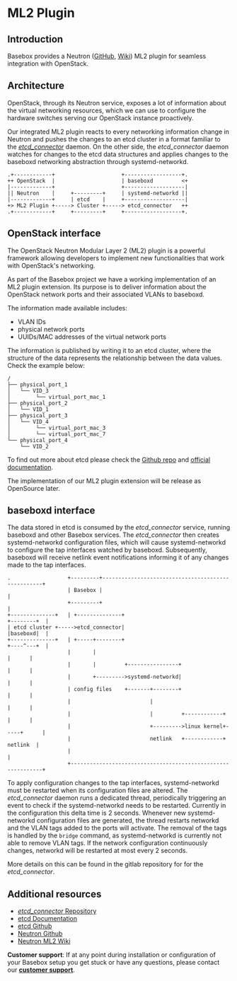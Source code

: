 # ML2 Plugin
## Introduction
Basebox provides a Neutron ([GitHub][neutron_gh], [Wiki][neutron_wiki]) ML2 plugin for seamless integration with OpenStack.

## Architecture
OpenStack, through its Neutron service, exposes a lot of information about the virtual networking resources, which we can use to configure the hardware switches serving our OpenStack instance proactively.

Our integrated ML2 plugin reacts to every networking information change in Neutron and pushes the changes to an etcd cluster in a format familiar to the *[etcd_connector][]* daemon.
On the other side, the *etcd_connector* daemon watches for changes to the etcd data structures and applies changes to the baseboxd networking abstraction through systemd-networkd.

```text
.+------------+                     +------------------+.
++ OpenStack  |                     | baseboxd         <+
|-------------+                     +-------------------|
|| Neutron    |     +---------+     | systemd-networkd ||
|-------------+     | etcd    |     +-------------------|
+> ML2 Plugin +-----> Cluster +-----> etcd_connector   ++
.+------------+     +---------+     +------------------+.
```

## OpenStack interface
The OpenStack Neutron Modular Layer 2 (ML2) plugin is a powerful framework allowing developers to implement new functionalities that work with OpenStack's networking.

As part of the Basebox project we have a working implementation of an ML2 plugin extension. Its purpose is to deliver information about the OpenStack network ports and their associated VLANs to baseboxd.

The information made available includes:
* VLAN IDs
* physical network ports
* UUIDs/MAC addresses of the virtual network ports

The information is published by writing it to an etcd cluster, where the structure of the data represents the relationship between the data values. Check the example below:

```text
/
├── physical_port_1
│   └── VID_3
│        └── virtual_port_mac_1
├── physical_port_2
│   └── VID_1
├── physical_port_3
│   └── VID_4
│        └── virtual_port_mac_3
│        └── virtual_port_mac_7
└── physical_port_4
    └── VID_2
```
To find out more about etcd please check the [Github repo][etcd_gh] and [official documentation][etcd_docs].

The implementation of our ML2 plugin extension will be release as OpenSource later.

## baseboxd interface

The data stored in etcd is consumed by the *etcd_connector* service, running baseboxd and other Basebox services. The *etcd_connector* then creates systemd-networkd configuration files, which will cause systemd-networkd to configure the tap interfaces watched by baseboxd. Subsequently, baseboxd will receive netlink event notifications informing it of any changes made to the tap interfaces.

```text
.                  +---------+---------------------------------------------------+
                   | Basebox |                                                   |
                   +---------+                                                   |
+--------------+   | +--------------+                                +--------+  |
| etcd cluster +----->etcd_connector|                                |baseboxd|  |
+--------------+   | +-----+--------+                                +----^---+  |
                   |       |                                              |      |
                   |       |         +----------------+                   |      |
                   |       +--------->systemd-networkd|                   |      |
                   | config files    +-------+--------+                   |      |
                   |                         |                            |      |
                   |                         |         +------------+     |      |
                   |                         +--------->linux kernel+-----+      |
                   |                         netlink   +------------+   netlink  |
                   |                                                             |
                   +-------------------------------------------------------------+

```

To apply configuration changes to the tap interfaces, systemd-networkd must be restarted when its configuration files are altered. The *etcd_connector* daemon runs a dedicated thread, periodically triggering an event to check if the systemd-networkd needs to be restarted. Currently in the configuration this delta time is 2 seconds. Whenever new systemd-networkd configuration files are generated, the thread restarts networkd and the VLAN tags added to the ports will activate. The removal of the tags is handled by the `bridge` command, as systemd-networkd is currently not able to remove VLAN tags. If the network configuration continuously changes, networkd will be restarted at most every 2 seconds.

More details on this can be found in the gitlab repository for for the *etcd_connector*.

## Additional resources
* [*etcd_connector* Repository][etcd_connector]
* [etcd Documentation][etcd_docs]
* [etcd Github][etcd_gh]
* [Neutron Github][neutron_gh]
* [Neutron ML2 Wiki][neutron_wiki]

**Customer support**: If at any point during installation or configuration of your Basebox setup you get stuck or have any questions, please contact our **[customer support](customer_support.html#customer_support)**.

[neutron_wiki]: https://wiki.openstack.org/wiki/Neutron/ML2 (Neutron ML2 Wiki)
[neutron_gh]: https://github.com/openstack/neutron (Neutron Github)
[etcd_docs]: https://github.com/coreos/etcd/blob/master/Documentation/docs.md (etcd Documentation)
[etcd_gh]: https://github.com/coreos/etcd (etcd Github)
[etcd_connector]: https://gitlab.bisdn.de/basebox/etcd_connector (*etcd_connector* repository)
